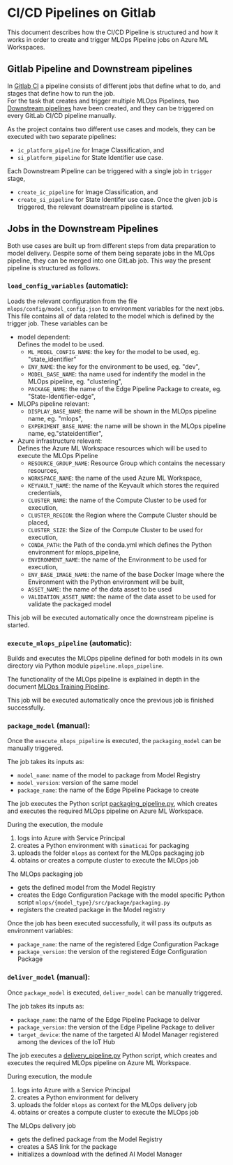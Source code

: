 <!--
Copyright (C) 2023 Siemens AG

SPDX-License-Identifier: MIT
-->

# CI/CD Pipelines on Gitlab
This document describes how the CI/CD Pipeline is structured and how it works in order to create and trigger MLOps Pipeline jobs on Azure ML Workspaces.

## Gitlab Pipeline and Downstream pipelines
In [Gitlab CI](https://docs.gitlab.com/ee/ci/) a pipeline consists of different jobs that define what to do, and stages that define how to run the job.  
For the task that creates and trigger multiple MLOps Pipelines, two [Downstream pipelines](https://docs.gitlab.com/ee/ci/pipelines/downstream_pipelines.html) have been created, and they can be triggered on every GitLab CI/CD pipeline manually.

As the project contains two different use cases and models, they can be executed with two separate pipelines:
- `ic_platform_pipeline` for Image Classification, and
- `si_platform_pipeline` for State Identifier use case.

Each Downstream Pipeline can be triggered with a single job in `trigger` stage,
- `create_ic_pipeline` for Image Classification, and
- `create_si_pipeline` for State Identifer use case.
Once the given job is triggered, the relevant downstream pipeline is started.

## Jobs in the Downstream Pipelines
Both use cases are built up from different steps from data preparation to model delivery. Despite some of them being separate jobs in the MLOps pipeline, they can be merged into one GitLab job.
This way the present pipeline is structured as follows.

### `load_config_variables` (automatic):  
Loads the relevant configuration from the file `mlops/config/model_config.json` to environment variables for the next jobs. This file contains all of data related to the model which is defined by the trigger job.
These variables can be  
- model dependent:  
    Defines the model to be used.
    - `ML_MODEL_CONFIG_NAME`: the key for the model to be used, eg. "state_identifier"
    - `ENV_NAME`: the key for the environment to be used, eg. "dev",
    - `MODEL_BASE_NAME`: tha name used for indentify the model in the MLOps pipeline, eg. "clustering",
    - `PACKAGE_NAME`: the name of the Edge Pipeline Package to create, eg. "State-Identifier-edge",
- MLOPs pipeline relevant:
    - `DISPLAY_BASE_NAME`: the name will be shown in the MLOps pipeline name, eg. "mlops",
    - `EXPERIMENT_BASE_NAME`: the name will be shown in the MLOps pipeline name, eg."stateidentifier",
- Azure infrastructure relevant:  
    Defines the Azure ML Workspace resources which will be used to execute the MLOps Pipeline
    - `RESOURCE_GROUP_NAME`: Resource Group which contains the necessary resources,
    - `WORKSPACE_NAME`: the name of the used Azure ML Workspace,
    - `KEYVAULT_NAME`: the name of the Keyvault which stores the required credentials,
    - `CLUSTER_NAME`: the name of the Compute Cluster to be used for execution,
    - `CLUSTER_REGION`: the Region where the Compute Cluster should be placed,
    - `CLUSTER_SIZE`: the Size of the Compute Cluster to be used for execution,
    - `CONDA_PATH`: the Path of the conda.yml which defines the Python environment for mlops_pipeline,
    - `ENVIRONMENT_NAME`: the name of the Environment to be used for execution,
    - `ENV_BASE_IMAGE_NAME`: the name of the base Docker Image where the Environment with the Python environment will be built,
    - `ASSET_NAME`: the name of the data asset to be used
    - `VALIDATION_ASSET_NAME`: the name of the data asset to be used for validate the packaged model

This job will be executed automatically once the downstream pipeline is started.

### `execute_mlops_pipeline` (automatic):
Builds and executes the MLOps pipeline defined for both models in its own directory via Python module `pipeline.mlops_pipeline`.  

The functionality of the MLOps pipeline is explained in depth in the document [MLOps Training Pipeline](./mlops_training_pipeline.md).

This job will be executed automatically once the previous job is finished successfully.

### `package_model` (manual):  
Once the `execute_mlops_pipeline` is executed, the `packaging_model` can be manually triggered.

The job takes its inputs as:
- `model_name`:  name of the model to package from Model Registry
- `model_version`: version of the same model
- `package_name`: the name of the Edge Pipeline Package to create

The job executes the Python script [packaging_pipeline.py](../../mlops/common/pipeline/packaging_pipeline.py), which creates and executes the required MLOps pipeline on Azure ML Workspace.

During the execution, the module
1) logs into Azure with Service Principal
1) creates a Python environment with `simaticai` for packaging
1) uploads the folder `mlops` as context for the MLOps packaging job
1) obtains or creates a compute cluster to execute the MLOps job

The MLOps packaging job
- gets the defined model from the Model Registry
- creates the Edge Configuration Package with the model specific Python script `mlops/{model_type}/src/package/packaging.py`
- registers the created package in the Model registry

Once the job has been executed successfully, it will pass its outputs as environment variables:
- `package_name`: the name of the registered Edge Configuration Package
- `package_version`: the version of the registered Edge Configuration Package

### `deliver_model` (manual):
Once `package_model` is executed, `deliver_model` can be manually triggered.

The job takes its inputs as:
- `package_name`: the name of the Edge Pipeline Package to deliver
- `package_version`: the version of the Edge Pipeline Package to deliver
- `target_device`: the name of the targeted AI Model Manager registered among the devices of the IoT Hub

The job executes a [delivery_pipeline.py](../../mlops/common/pipeline/delivery_pipeline.py) Python script, which creates and executes the required MLOps pipeline on Azure ML Workspace.

During execution, the module
1) logs into Azure with a Service Principal
1) creates a Python environment for delivery
1) uploads the folder `mlops` as context for the MLOps delivery job
1) obtains or creates a compute cluster to execute the MLOps job

The MLOps delivery job
- gets the defined package from the Model Registry
- creates a SAS link for the package
- initializes a download with the defined AI Model Manager
